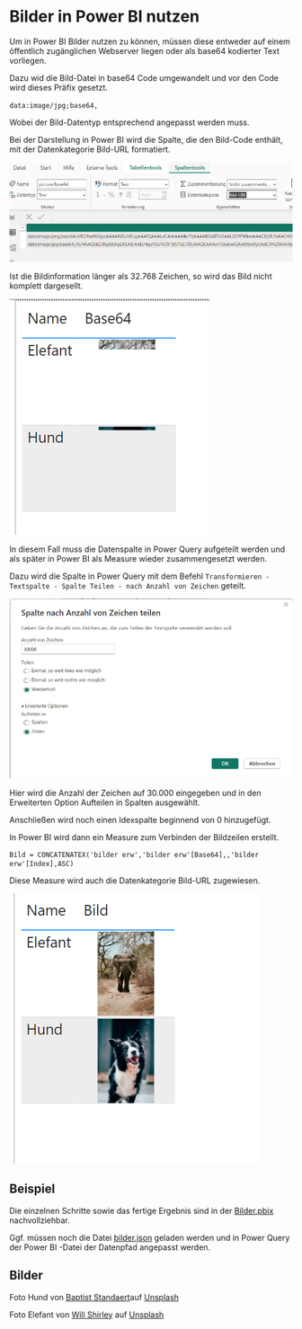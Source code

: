 # Bilder in Power BI nutzen

Um in Power BI Bilder nutzen zu können, müssen diese entweder auf einem öffentlich zugänglichen Webserver liegen oder als base64 kodierter Text vorliegen.

Dazu wid die Bild-Datei in base64 Code umgewandelt und vor den Code wird dieses Präfix gesetzt. 

`data:image/jpg;base64,`

Wobei der Bild-Datentyp entsprechend angepasst werden muss.

Bei der Darstellung in Power BI wird die Spalte, die den Bild-Code enthält, mit der Datenkategorie Bild-URL formatiert.

![Screenshot Bild-URL](/sources/powerbi_bild_url.png)

Ist die Bildinformation länger als 32.768 Zeichen, so wird das Bild nicht komplett dargesellt.

![Screenshot Bild mit Fehler](/sources/powerbi_bild_fehler.png)

In diesem Fall muss die Datenspalte in Power Query aufgeteilt werden und als später in Power BI als Measure wieder zusammengesetzt werden.

Dazu wird die Spalte in Power Query mit dem Befehl `Transformieren - Textspalte - Spalte Teilen - nach Anzahl von Zeichen` geteilt.

![Screenshot Spalte teilenL](/sources/powerbi_spalten_teilen.png)

Hier wird die Anzahl der Zeichen auf 30.000 eingegeben und in den Erweiterten Option Aufteilen in Spalten ausgewählt.

Anschließen wird noch einen Idexspalte beginnend von 0 hinzugefügt.

In Power BI wird dann ein Measure zum Verbinden der Bildzeilen erstellt.

```
Bild = CONCATENATEX('bilder erw','bilder erw'[Base64],,'bilder erw'[Index],ASC)
```

Diese Measure wird auch die Datenkategorie Bild-URL zugewiesen.

![Screenshot Bild ohne Fehler](/sources/powerbi_bild.png)



## Beispiel

Die einzelnen Schritte sowie das fertige Ergebnis sind in der [Bilder.pbix](/samples/Bilder.pbix) nachvollziehbar.

Ggf. müssen noch die Datei [bilder.json](/samples/Bilder/bilder.json) geladen werden und in Power Query der Power BI -Datei der Datenpfad angepasst werden.

## Bilder


Foto Hund von [Baptist Standaert](https://unsplash.com/de/@baptiststandaert?utm_content=creditCopyText&utm_medium=referral&utm_source=unsplash)auf [Unsplash](https://unsplash.com/de/fotos/langhaariger-schwarz-weisser-hund-tagsuber-mx0DEnfYxic?utm_content=creditCopyText&utm_medium=referral&utm_source=unsplash)

Foto Elefant von [Will Shirley](https://unsplash.com/de/@willshirley?utm_content=creditCopyText&utm_medium=referral&utm_source=unsplash) auf [Unsplash](https://unsplash.com/de/fotos/schwarzer-elefant-lauft-auf-braunem-sand-xRKcHoCOA4Y?utm_content=creditCopyText&utm_medium=referral&utm_source=unsplash)
